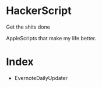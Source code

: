 # HackerScript
Get the shits done

AppleScripts that make my life better.

# Index
- EvernoteDailyUpdater
